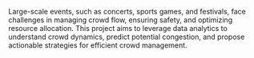 Large-scale events, such as concerts, sports games, and festivals, face challenges in managing crowd flow, ensuring safety, and optimizing resource allocation. This project aims to leverage data analytics to understand crowd dynamics, predict potential congestion, and propose actionable strategies for efficient crowd management.
